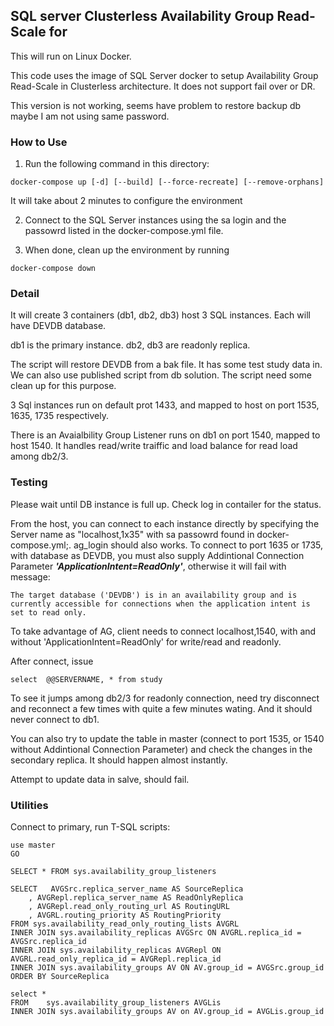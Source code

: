 ## SQL server Clusterless Availability Group Read-Scale for 
This will run on Linux Docker.
 
This code uses the image of SQL Server docker to setup Availability Group Read-Scale in Clusterless architecture.  It does not support fail over or DR.
 
This version is not working, seems have problem to restore backup db maybe I am not using same password.  
### How to Use
 
1. Run the following command in this directory:
 
```
docker-compose up [-d] [--build] [--force-recreate] [--remove-orphans]
```
It will take about 2 minutes to configure the environment
 
2. Connect to the SQL Server instances using the sa login and the passowrd listed in the docker-compose.yml file.
 
3. When done, clean up the environment by running
```
docker-compose down
```
 
### Detail 
 
It will create 3 containers (db1, db2, db3) host 3 SQL instances. Each will have DEVDB database. 
 
db1 is the primary instance. db2, db3 are readonly replica. 
 
The script will restore DEVDB from a bak file. It has some test study data in.  We can also use published script from db solution. The script need some clean up for this purpose. 
 
3 Sql instances run on default prot 1433, and mapped to host on port 1535, 1635, 1735 respectively.
 
There is an Avaialbility Group Listener runs on db1 on port 1540, mapped to host 1540. It handles read/write traiffic and load balance for read load among db2/3.
 
### Testing
Please wait until DB instance is full up. Check log in contailer for the status. 

From the host, you can connect to each instance directly by specifying the Server name as "localhost,1x35" with sa passowrd found in docker-compose.yml;.  ag_login should also works. To connect to port 1635 or 1735, with database as DEVDB, you must also supply Addintional Connection Parameter ***'ApplicationIntent=ReadOnly'***, otherwise it will fail with message:
```
The target database ('DEVDB') is in an availability group and is currently accessible for connections when the application intent is set to read only.
```
 
 
To take advantage of AG, client needs to connect localhost,1540, with and without 'ApplicationIntent=ReadOnly' for write/read and readonly. 
 
After connect, issue 
```
select  @@SERVERNAME, * from study 
```
 
To see it jumps among db2/3 for readonly connection, need try disconnect and reconnect a few times with quite a few minutes wating. And it should never connect to db1.
 
You can also try to update the table in master (connect to port 1535, or 1540 without Addintional Connection Parameter) and check the changes in the secondary replica. It should happen almost instantly. 
 
Attempt to update data in salve, should fail. 
 
 
### Utilities
 
Connect to primary, run T-SQL scripts:
 
```
use master
GO
 
SELECT * FROM sys.availability_group_listeners
 
SELECT   AVGSrc.replica_server_name AS SourceReplica   
    , AVGRepl.replica_server_name AS ReadOnlyReplica
    , AVGRepl.read_only_routing_url AS RoutingURL
    , AVGRL.routing_priority AS RoutingPriority
FROM sys.availability_read_only_routing_lists AVGRL
INNER JOIN sys.availability_replicas AVGSrc ON AVGRL.replica_id = AVGSrc.replica_id
INNER JOIN sys.availability_replicas AVGRepl ON AVGRL.read_only_replica_id = AVGRepl.replica_id
INNER JOIN sys.availability_groups AV ON AV.group_id = AVGSrc.group_id
ORDER BY SourceReplica
 
select *
FROM    sys.availability_group_listeners AVGLis
INNER JOIN sys.availability_groups AV on AV.group_id = AVGLis.group_id
 
 
```

